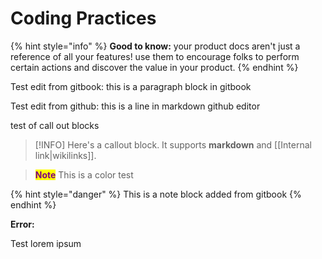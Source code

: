 # Coding Practices

{% hint style="info" %}
**Good to know:** your product docs aren't just a reference of all your features! use them to encourage folks to perform certain actions and discover the value in your product.
{% endhint %}

Test edit from gitbook: this is a paragraph block in gitbook

Test edit from github: this is a line in markdown github editor

test of call out blocks

> \[!INFO] Here's a callout block. It supports **markdown** and \[\[Internal link|wikilinks]].

> <mark style="color:purple;">**Note**</mark> This is a color test

{% hint style="danger" %}
This is a note block added from gitbook
{% endhint %}

**Error:**

Test lorem ipsum

